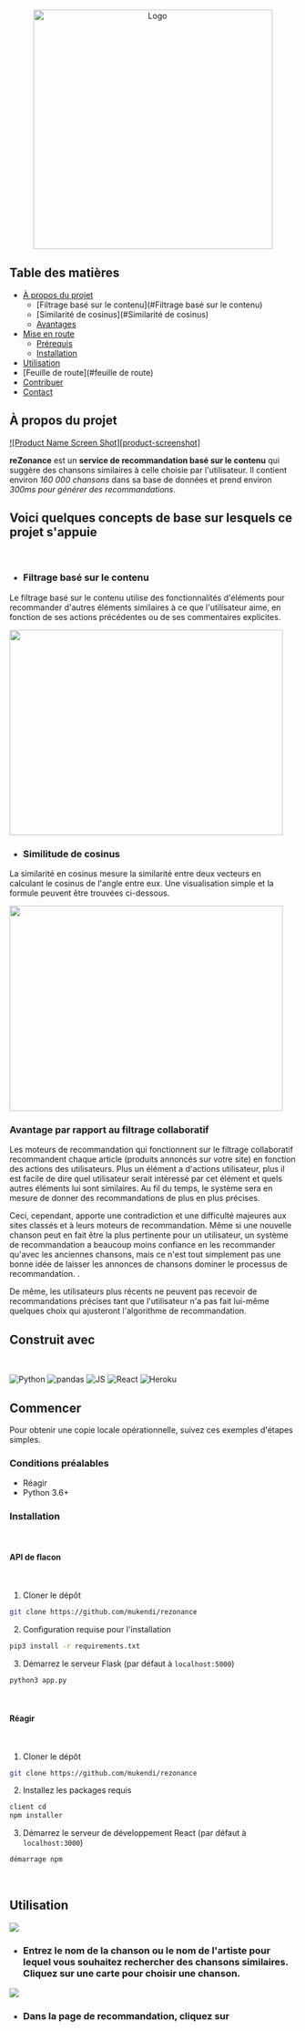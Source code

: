 <!-- LOGO DU PROJET -->
<br />
<p align="center">
  <a href="https://github.com/mukendi/reZonance">
    <img src="STATIC_IMG/head.svg" alt="Logo" width="420" height="420">
  </a>



<!-- TABLE DES MATIÈRES -->
## Table des matières

* [À propos du projet](#about-the-project)
  * [Filtrage basé sur le contenu](#Filtrage basé sur le contenu)
  * [Similarité de cosinus](#Similarité de cosinus)
  * [Avantages](#Avantage-sur-filtrage-collaboratif)
* [Mise en route](#getting-started)
  * [Prérequis](#prérequis)
  * [Installation](#installation)
* [Utilisation](#utilisation)
* [Feuille de route](#feuille de route)
* [Contribuer](#contribuer)
* [Contact](#contact)



<!-- À PROPOS DU PROJET -->
## À propos du projet

[![Product Name Screen Shot][product-screenshot]](https://example.com)

<strong>reZonance</strong> est un <strong>service de recommandation basé sur le contenu</strong> qui suggère des chansons similaires à celle choisie par l'utilisateur. Il contient environ *160 000 chansons* dans sa base de données et prend environ *300ms pour générer des recommandations*.

## Voici quelques concepts de base sur lesquels ce projet s'appuie

</br>

* ### Filtrage basé sur le contenu

Le filtrage basé sur le contenu utilise des fonctionnalités d'éléments pour recommander d'autres éléments similaires à ce que l'utilisateur aime, en fonction de ses actions précédentes ou de ses commentaires explicites.

<img src = "STATIC_IMG/content.jpg" height="360" width="480">

<br />

* ### Similitude de cosinus

La similarité en cosinus mesure la similarité entre deux vecteurs en calculant le cosinus de l'angle entre eux. Une visualisation simple et la formule peuvent être trouvées ci-dessous.

<img src = "STATIC_IMG/cosinus.png" height="360" width="480">

<br />


### Avantage par rapport au filtrage collaboratif
<p>
  Les moteurs de recommandation qui fonctionnent sur le filtrage collaboratif recommandent chaque article (produits annoncés sur votre site) en fonction des actions des utilisateurs. Plus un élément a d'actions utilisateur, plus il est facile de dire quel utilisateur serait intéressé par cet élément et quels autres éléments lui sont similaires. Au fil du temps, le système sera en mesure de donner des recommandations de plus en plus précises.
</p>
<p>
  Ceci, cependant, apporte une contradiction et une difficulté majeures aux sites classés et à leurs moteurs de recommandation. Même si une nouvelle chanson peut en fait être la plus pertinente pour un utilisateur, un système de recommandation a beaucoup moins confiance en les recommander qu'avec les anciennes chansons, mais ce n'est tout simplement pas une bonne idée de laisser les annonces de chansons dominer le processus de recommandation. .
</p>

<p>

  De même, les utilisateurs plus récents ne peuvent pas recevoir de recommandations précises tant que l'utilisateur n'a pas fait lui-même quelques choix qui ajusteront l'algorithme de recommandation.

## Construit avec

</br>

<p float = "gauche">

<img alt="Python" src="https://img.shields.io/badge/-Python-3776AB?style=flat-square&logo=python&logoColor=white" />

<img alt="pandas" src="https://img.shields.io/badge/-pandas-150458?style=flat-square&logo=pandas&logoColor=white">


<img alt="JS" src="https://img.shields.io/badge/-JavaScript-F7DF1E?style=flat-square&logo=javascript&logoColor=black">


<img alt="React" src="https://img.shields.io/badge/-React-61DAFB?style=flat-square&logo=react&logoColor=white" />

<img alt="Heroku" src="https://img.shields.io/badge/-Heroku-430098?style=flat-square&logo=heroku&logoColor=white" />



</p>


<!-- POUR COMMENCER -->
## Commencer

Pour obtenir une copie locale opérationnelle, suivez ces exemples d'étapes simples.

### Conditions préalables

* Réagir
* Python 3.6+


### Installation

<br />

#### API de flacon
<br />

1. Cloner le dépôt
```sh
git clone https://github.com/mukendi/rezonance
```

2. Configuration requise pour l'installation
```sh
pip3 install -r requirements.txt
```

3. Démarrez le serveur Flask (par défaut à `localhost:5000`)
```sh
python3 app.py
```

<br />

#### Réagir

<br />

1. Cloner le dépôt
```sh
git clone https://github.com/mukendi/rezonance
```

2. Installez les packages requis
```sh
client cd
npm installer
```

3. Démarrez le serveur de développement React (par défaut à `localhost:3000`)
```sh
démarrage npm
```

<br />



<!-- EXEMPLES D'UTILISATION -->
## Utilisation


<img src="STATIC_IMG/ss1.png">

* ### Entrez le nom de la chanson ou le nom de l'artiste pour lequel vous souhaitez rechercher des chansons similaires. Cliquez sur une carte pour choisir une chanson.

<img src="STATIC_IMG/ss2.png">


* ### Dans la page de recommandation, cliquez sur 